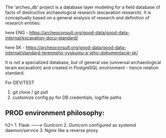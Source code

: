 The 'archeo_db' project is a database layer modeling for a field database of facts of destructive 
archaeological research (excavation research). It is conceptually based on a general analysis of 
research and definition of research entities:

here ENG - https://archeoconsult.org/good-data/good-data-internal/excavation-docu-standard/

here SK - https://archeoconsult.org/good-data/good-data-internal/standard-terenneho-vyskumu-a-jeho-dokumentacie-sk/

It is not a specialized database, but of general use (universal archaeological terain excavation) and created in 
PostgreSQL environment - hence relation standard.

For DEV/TEST
1. git clone / git pull
2. customize config.py for DB credentials, log/file paths

<h2>PROD environment philosophy:</h2>h2>
1. Flask ---> Gunicorn
2. Gunicorn configured as systemd daemon/service
3. Nginx like a reverse proxy

